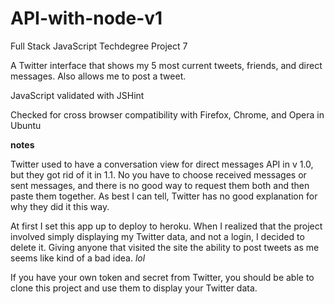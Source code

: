 # API-with-node-v1
Full Stack JavaScript Techdegree Project 7

A Twitter interface that shows my 5 most current tweets, friends, and direct messages.  Also allows me to post a tweet.

JavaScript validated with JSHint

Checked for cross browser compatibility with Firefox, Chrome, and Opera in Ubuntu

**notes**

Twitter used to have a conversation view for direct messages API in v 1.0, but they got rid of it in 1.1.  No you have to choose received messages or sent messages, and there is no good way to request them both and then paste them together.  As best I can tell, Twitter has no good explanation for why they did it this way.

At first I set this app up to deploy to heroku.  When I realized that the project involved simply displaying my Twitter data, and not a login, I decided to delete it.  Giving anyone that visited the site the ability to post tweets as me seems like kind of a bad idea. *lol*

If you have your own token and secret from Twitter, you should be able to clone this project and use them to display your Twitter data.